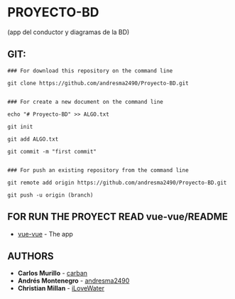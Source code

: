 # PROYECTO-BD

(app del conductor y diagramas de la BD)


## GIT:

```
### For download this repository on the command line

git clone https://github.com/andresma2490/Proyecto-BD.git


### For create a new document on the command line

echo "# Proyecto-BD" >> ALGO.txt

git init

git add ALGO.txt

git commit -m "first commit"


### For push an existing repository from the command line

git remote add origin https://github.com/andresma2490/Proyecto-BD.git

git push -u origin (branch)

```


## FOR RUN THE PROYECT READ vue-vue/README

* [vue-vue](https://github.com/andresma2490/Proyecto-BD/tree/master/vue-vue) - The app


## AUTHORS

* **Carlos Murillo** - [carban](https://github.com/carban)
* **Andrés Montenegro** - [andresma2490](https://github.com/andresma2490)
* **Christian Millan** - [iLoveWater](https://github.com)



